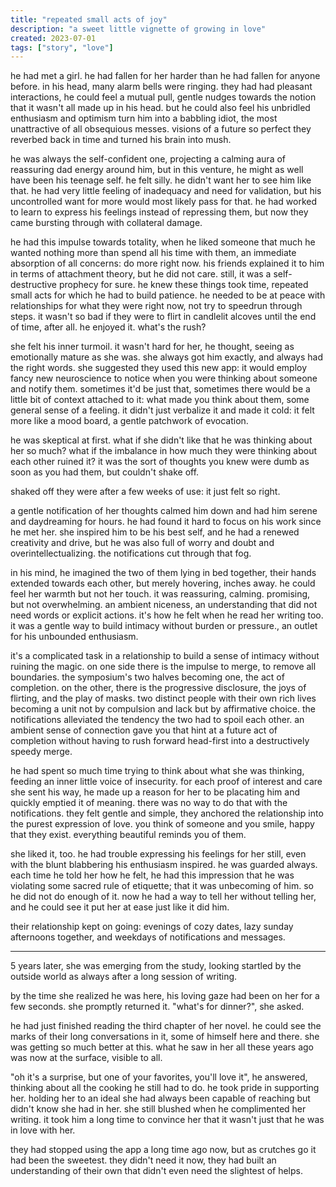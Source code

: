 ```yaml
---
title: "repeated small acts of joy"
description: "a sweet little vignette of growing in love"
created: 2023-07-01
tags: ["story", "love"]
---
```


he had met a girl. he had fallen for her harder than he had fallen for anyone before. in his head, many alarm bells were ringing. they had had pleasant interactions, he could feel a mutual pull, gentle nudges towards the notion that it wasn't all made up in his head. but he could also feel his unbridled enthusiasm and optimism turn him into a babbling idiot, the most unattractive of all obsequious messes. visions of a future so perfect they reverbed back in time and turned his brain into mush.

he was always the self-confident one, projecting a calming aura of reassuring dad energy around him, but in this venture, he might as well have been his teenage self. he felt silly. he didn't want her to see him like that. he had very little feeling of inadequacy and need for validation, but his uncontrolled want for more would most likely pass for that. he had worked to learn to express his feelings instead of repressing them, but now they came bursting through with collateral damage.

he had this impulse towards totality, when he liked someone that much he wanted nothing more than spend all his time with them, an immediate absorption of all concerns: do more right now. his friends explained it to him in terms of attachment theory, but he did not care.
still, it was a self-destructive prophecy for sure. he knew these things took time, repeated small acts for which he had to build patience. he needed to be at peace with relationships for what they were right now, not try to speedrun through steps. it wasn't so bad if they were to flirt in candlelit alcoves until the end of time, after all. he enjoyed it. what's the rush?

she felt his inner turmoil. it wasn't hard for her, he thought, seeing as emotionally mature as she was. she always got him exactly, and always had the right words. she suggested they used this new app: it would employ fancy new neuroscience to notice when you were thinking about someone and notify them. sometimes it'd be just that, sometimes there would be a little bit of context attached to it: what made you think about them, some general sense of a feeling. it didn't just verbalize it and made it cold: it felt more like a mood board, a gentle patchwork of evocation.

he was skeptical at first. what if she didn't like that he was thinking about her so much? what if the imbalance in how much they were thinking about each other ruined it? it was the sort of thoughts you knew were dumb as soon as you had them, but couldn't shake off.

shaked off they were after a few weeks of use: it just felt so right.

a gentle notification of her thoughts calmed him down and had him serene and daydreaming for hours. he had found it hard to focus on his work since he met her. she inspired him to be his best self, and he had a renewed creativity and drive, but he was also full of worry and doubt and overintellectualizing. the notifications cut through that fog.

in his mind, he imagined the two of them lying in bed together, their hands extended towards each other, but merely hovering, inches away. he could feel her warmth but not her touch. it was reassuring, calming. promising, but not overwhelming. an ambient niceness, an understanding that did not need words or explicit actions. it's how he felt when he read her writing too. it was a gentle way to build intimacy without burden or pressure., an outlet for his unbounded enthusiasm.

it's a complicated task in a relationship to build a sense of intimacy without ruining the magic.
on one side there is the impulse to merge, to remove all boundaries. the symposium's two halves becoming one, the act of completion.
on the other, there is the progressive disclosure, the joys of flirting, and the play of masks. two distinct people with their own rich lives becoming a unit not by compulsion and lack but by affirmative choice.
the notifications alleviated the tendency the two had to spoil each other. an ambient sense of connection gave you that hint at a future act of completion without having to rush forward head-first into a destructively speedy merge.

he had spent so much time trying to think about what she was thinking, feeding an inner little voice of insecurity. for each proof of interest and care she sent his way, he made up a reason for her to be placating him and quickly emptied it of meaning. there was no way to do that with the notifications. they felt gentle and simple, they anchored the relationship into the purest expression of love. you think of someone and you smile, happy that they exist. everything beautiful reminds you of them.

she liked it, too. he had trouble expressing his feelings for her still, even with the blunt blabbering his enthusiasm inspired. he was guarded always. each time he told her how he felt, he had this impression that he was violating some sacred rule of etiquette; that it was unbecoming of him. so he did not do enough of it. now he had a way to tell her without telling her, and he could see it put her at ease just like it did him.

their relationship kept on going: evenings of cozy dates, lazy sunday afternoons together, and weekdays of notifications and messages.

---

5 years later, she was emerging from the study, looking startled by the outside world as always after a long session of writing.

by the time she realized he was here, his loving gaze had been on her for a few seconds. she promptly returned it. "what's for dinner?", she asked.

he had just finished reading the third chapter of her novel. he could see the marks of their long conversations in it, some of himself here and there. she was getting so much better at this. what he saw in her all these years ago was now at the surface, visible to all.

"oh it's a surprise, but one of your favorites, you'll love it", he answered, thinking about all the cooking he still had to do.
he took pride in supporting her. holding her to an ideal she had always been capable of reaching but didn't know she had in her. she still blushed when he complimented her writing. it took him a long time to convince her that it wasn't just that he was in love with her.

they had stopped using the app a long time ago now, but as crutches go it had been the sweetest. they didn't need it now, they had built an understanding of their own that didn't even need the slightest of helps.
